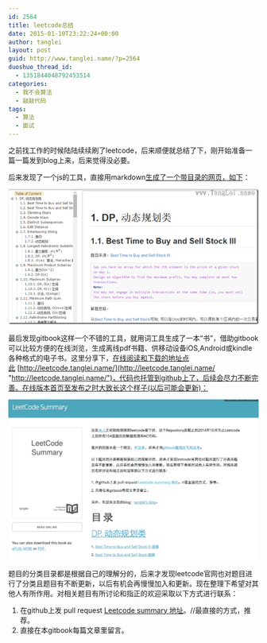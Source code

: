 ```yaml
---
id: 2564
title: leetcode总结
date: 2015-01-10T23:22:24+00:00
author: tanglei
layout: post
guid: http://www.tanglei.name/?p=2564
duoshuo_thread_id:
  - 1351844048792453514
categories:
  - 我不会算法
  - 敲敲代码
tags:
  - 算法
  - 面试
---
```

之前找工作的时候陆陆续续刷了leetcode，后来顺便就总结了下，刚开始准备一篇一篇发到blog上来，后来觉得没必要。

后来发现了一个js的工具，直接用markdown[生成了一个带目录的网页，如下](http://tanglei.me/leetcode-summary/content.html)：

<p style="text-align: center;">
  <a href="/wp-content/uploads/2015/01/image.png"><img class="aligncenter" style="padding-top: 0px; padding-left: 0px; display: inline; padding-right: 0px; border: 0px; background-image: none;" title="leetcode总结" src="/wp-content/uploads/2015/01/image_thumb.png" alt="leetcode总结"  /></a>
</p>

最后发现gitbook这样一个不错的工具，就用词工具生成了一本“书”，借助gitbook可以比较方便的在线浏览，生成离线pdf书籍、供移动设备iOS,Android或kindle各种格式的电子书。这里分享下，[在线阅读和下载的地址点此](http://leetcode.tanglei.name/) [http://leetcode.tanglei.name/](http://leetcode.tanglei.name/ "http://leetcode.tanglei.name/")，代码也托管到github上了，后续会尽力不断完善。在线版本首页至发布之时大致长这个样子(以后可能会更新)：

<p style="text-align: center;">
  <a href="/wp-content/uploads/2015/01/leetcode-summary.jpg"><img class="aligncenter  wp-image-2569" title="leetcode-summary" src="/wp-content/uploads/2015/01/leetcode-summary.jpg" alt="leetcode-summary"  /></a>
</p>

题目的分类目录都是根据自己的理解分的，后来才发现leetcode官网也对题目进行了分类且题目有不断更新，以后有机会再慢慢加入和更新。现在整理下希望对其他人有所作用。对相关题目有所讨论和指正的欢迎采取以下方式进行联系：

  1. 在github上发 pull request [Leetcode summary 地址](https://github.com/tl3shi/leetcode-summary)。//最直接的方式，推荐。
  2. 直接在本gitbook每篇文章里留言。
